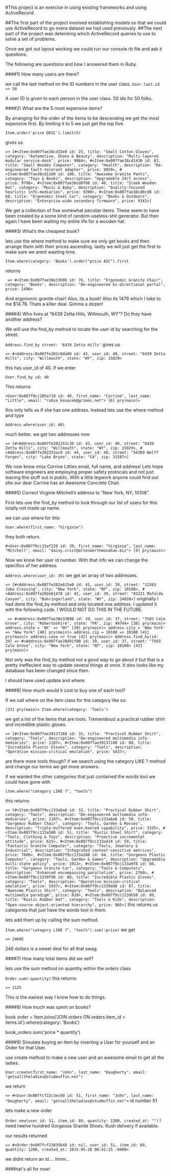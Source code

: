 #This project is an exercise in using existing frameworks and using ActiveRecord.

##The first part of the project involved establishing models so that we could use ActiveRecord to go overa dataset we had used previously.
##The next part of the project was determing which ActiveRecord queries to use to solve a set of problems.

Once we got out layout working we could run our console.rb file and ask it questions.

The following are questions and how I answered them in Ruby.

####1) How many users are there?

we call the last method on the ID numbers in the user class.
`
 User.last.id
=> 50
`

A user ID is given to each person in the user class. 50 ids for 50 folks.


####2) What are the 5 most expensive items?

By arranging for the order of the items to be descending we get the most expensive first. By limiting it to 5 we just get the top five.


`Item.order('price DESC').limit(5)`

gives us

`=> [#<Item:0x007fae38cd15e8
  id: 25,
  title: "Small Cotton Gloves",
  category: "Automotive, Shoes & Beauty",
  description: "Multi-layered modular service-desk",
  price: 9984>,
 #<Item:0x007fae38cd1430
  id: 83,
  title: "Small Wooden Computer",
  category: "Health",
  description: "Re-engineered fault-tolerant adapter",
  price: 9859>,
 #<Item:0x007fae38cd1160 id: 100, title: "Awesome Granite Pants", category: "Toys & Books", description: "Upgradable 24/7 access", price: 9790>,
 #<Item:0x007fae38cd0f08
  id: 40,
  title: "Sleek Wooden Hat",
  category: "Music & Baby",
  description: "Quality-focused heuristic info-mediaries",
  price: 9390>,
 #<Item:0x007fae38cd0cd8
  id: 60,
  title: "Ergonomic Steel Car",
  category: "Books & Outdoors",
  description: "Enterprise-wide secondary firmware",
  price: 9341>]`

We get a collection of five somewhat peculiar items. These seem to have been
created by a some kind of random-useless-shit generator. But then again
I have been waiting my entire life for a wooden hat.

####3) What’s the cheapest book?

lets use the where method to make sure we only get books and then arrange
them with their prices ascending. lastly we will just get the first to make
sure we arent wasting time.

`Item.where(category: 'Books').order("price ASC").first`

returns

`
=> #<Item:0x007fae38e33698 id: 76, title: "Ergonomic Granite Chair", category: "Books", description: "De-engineered bi-directional portal", price: 1496>`

And ergonomic granite chair! Also, its a book! Also its 1476 which I take to
me $14.76. Thats a killer deal. Gimme a dozen!

####4) Who lives at “6439 Zetta Hills, Willmouth, WY”? Do they have another address?

We will use the find_by method to locate the user id by searching for the street.

`Address.find_by street: '6439 Zetta Hills'` gives us

`=> #<Address:0x007fe202c0da00 id: 43, user_id: 40, street: "6439 Zetta Hills", city: "Willmouth", state: "WY", zip: 15029>`

this has user_id of 40. If we enter

`User.find_by id: 40`

This returns

`<User:0x007f9cc205a710 id: 40, first_name: "Corrine", last_name: "Little", email: "rubie_kovacek@grimes.net">
[6] pry(main)> `

this only tells us if she has one address. Instead lets use the where method and type

`Address.where(user_id: 40)`

much better. we get two addresses now

`=> [#<Address:0x007fe202253c30 id: 43, user_id: 40, street: "6439 Zetta Hills", city: "Willmouth", state: "WY", zip: 15029>,
 #<Address:0x007fe202253ac8 id: 44, user_id: 40, street: "54369 Wolff Forges", city: "Lake Bryon", state: "CA", zip: 31587>]`


We now know miss Corrine Littles email, full name, and address!
Lets hope software engineers are employing proper safety protocals
and not just leaving this stuff out in public. With a little legwork
anyone could find out she our dear Corrine has an Awesome Concrete Chair.


####5) Correct Virginie Mitchell’s address to “New York, NY, 10108”.

First lets use the find_by method to look through our list of users for this totally not made up name.

we can use where for this

`
User.where(first_name: "Virginie")
`

they both return.

`#<User:0x007f9cc15af220 id: 39, first_name: "Virginie", last_name: "Mitchell", email: "daisy.crist@altenwerthmonahan.biz">
[9] pry(main)>
`

Now we know her user id number. With that info we can change the specifics of her address.

`
Address.where(user_id: 39)
`
we get an array of two addresses.

`
=> [#<Address:0x007fe202e615e0 id: 41, user_id: 39, street: "12263 Jake Crossing", city: "New York", state: "NY", zip: 10108>,
 #<Address:0x007fe202e61478 id: 42, user_id: 39, street: "83221 Mafalda Canyon", city: "Bahringerland", state: "WY", zip: 24028>]
`
originally I had done the find_by method and only located one address.
I updated it with the following code. I WOULD NOT DO THIS IN THE FUTURE.

`
=> #<Address:0x007fae38e33080 id: 39, user_id: 37, street: "7503 Cale Grove", city: "Robertoshire", state: "PA", zip: 49744>
[38] pry(main)> address.state = 'NY'
=> "NY"
[39] pry(main)> address.city = 'New York'
=> "New York"
[40] pry(main)> address.zip = 10108
=> 10108
[41] pry(main)> address.save
=> true
[42] pry(main)> Address.find_by(id: 39)
=> #<Address:0x007fae38d91f00 id: 39, user_id: 37, street: "7503 Cale Grove", city: "New York", state: "NY", zip: 10108>
[43] pry(main)>`

Not only was the find_by method not a good way to go about it but that is a
pretty ineffecient way to update several things at once. It also looks like my
database has been changed since then.

I should have used update and where.

####6) How much would it cost to buy one of each tool?

If we call where on the item class for the category like so:

`[23] pry(main)> Item.where(category: 'Tools')`

we get a list of the items that are tools. Tremendous! a practical rubber shirt and incredible plastic gloves.

`=> [#<Item:0x007fae39137268
  id: 32,
  title: "Practical Rubber Shirt",
  category: "Tools",
  description: "De-engineered multimedia info-mediaries",
  price: 1107>,
 #<Item:0x007fae39137100
  id: 80,
  title: "Incredible Plastic Gloves",
  category: "Tools",
  description: "Operative mission-critical emulation",
  price: 5437>,`

  are there more tools though? if we search using the category LIKE ?
  method and change our terms we get more answers.


if we wanted the other categories that just contained
  the words tool we could have gone with


  `item.where("category LIKE ?", "tool%")`

  this returns

  `
  => [#<Item:0x007f9cc133a8a0
  id: 32,
  title: "Practical Rubber Shirt",
  category: "Tools",
  description: "De-engineered multimedia info-mediaries",
  price: 1107>,
 #<Item:0x007f9cc133a6e8
  id: 50,
  title: "Gorgeous Rubber Chair",
  category: "Tools, Garden & Movies",
  description: "Triple-buffered even-keeled capability",
  price: 3335>,
 #<Item:0x007f9cc133a580
  id: 51,
  title: "Rustic Steel Shirt",
  category: "Tools, Clothing & Toys",
  description: "Proactive incremental attitude",
  price: 615>,
 #<Item:0x007f9cc133a418
  id: 59,
  title: "Fantastic Granite Computer",
  category: "Tools, Jewelery & Industrial",
  description: "Integrated context-sensitive matrices",
  price: 7606>,
 #<Item:0x007f9cc133a288
  id: 64,
  title: "Gorgeous Plastic Computer",
  category: "Tools, Garden & Games",
  description: "Upgradable multi-state policy",
  price: 1913>,
 #<Item:0x007f9cc133a0f8
  id: 66,
  title: "Gorgeous Granite Car",
  category: "Tools & Computers",
  description: "Enhanced encompassing parallelism",
  price: 2768>,
 #<Item:0x007f9cc1339f90
  id: 80,
  title: "Incredible Plastic Gloves",
  category: "Tools",
  description: "Operative mission-critical emulation",
  price: 5437>,
 #<Item:0x007f9cc1339dd8 id: 87, title: "Awesome Plastic Shirt", category: "Tools", description: "Balanced multimedia paradigm", price: 839>,
 #<Item:0x007f9cc1339b58
  id: 99,
  title: "Rustic Rubber Hat",
  category: "Tools & Kids",
  description: "Open-source object-oriented hierarchy",
  price: 985>]
  `
  this returns us categories that just have the words tool in them.

  lets add them up by calling the sum method.

`
Item.where("category LIKE ?", "tool%").sum(:price)
`
we get

`
=> 24605
`

246 dollars is a sweet deal for all that swag.

####7) How many total items did we sell?

lets use the sum method on quantity within the orders class

`
Order.sum(:quantity)
`
this returns

`
=> 2125
`

This is the easiest way I know how to do things.

####8) How much was spent on books?

book order = Item.joins('JOIN orders ON orders.item_id = items.id').where(category: 'Books')

book_orders.sum('price * quantity')

####9) Simulate buying an item by inserting a User for yourself and an Order for that User.

use create method to make a new user and an awesome email to get all the ladies.

`
User.create(first_name: "John", last_name: "Daugherty", email: "getsalltheladies@studmuffin.net")
`

we return

`
=> #<User:0x007fcf22c3ec60 id: 51, first_name: "John", last_name: "Daugherty", email: "getsalltheladies@studmuffin.net">
`
id number 51

lets make a new order

`
Order.new(user_id: 51, item_id: 89, quantity: 1200, created_at: "")
`
I need twelve hundred Gorgeous Granite Shoes. Rush delivery if available.

our results returned

`
=> #<Order:0x007fcf23035b48 id: nil, user_id: 51, item_id: 89, quantity: 1200, created_at: 2015-05-28 08:41:25 -0400>
`

we didnt return an id.... hmm...

###that's all for now!


